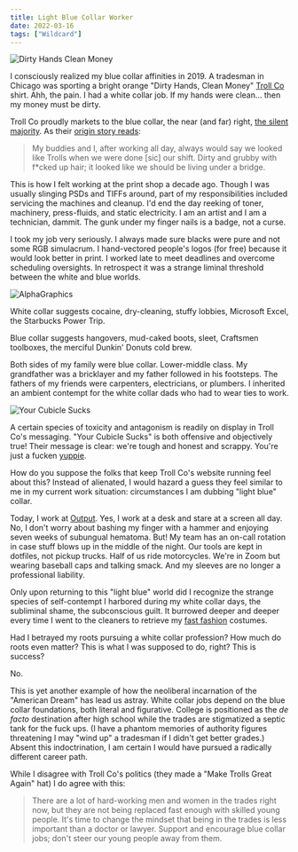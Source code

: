 ```yaml
---
title: Light Blue Collar Worker
date: 2022-03-16
tags: ["Wildcard"]
---
```


![Dirty Hands Clean Money](/images/dirty-hands-clean-money.jpg)

I consciously realized my blue collar affinities in 2019. A tradesman in Chicago was sporting a bright orange "Dirty Hands, Clean Money" [Troll Co](https://trollcoclothing.com/) shirt. Ahh, the pain. I had a white collar job. If my hands were clean... then my money must be dirty.<!--x-->

Troll Co proudly markets to the blue collar, the near (and far) right, [the silent majority](https://en.wikipedia.org/wiki/Silent_majority). As their [origin story reads](https://trollcoclothing.com/pages/new-our-story):

> My buddies and I, after working all day, always would say we looked like Trolls when we were done [sic] our shift. Dirty and grubby with f\*cked up hair; it looked like we should be living under a bridge.

This is how I felt working at the print shop a decade ago. Though I was usually slinging PSDs and TIFFs around, part of my responsibilities included servicing the machines and cleanup. I'd end the day reeking of toner, machinery, press-fluids, and static electricity. I am an artist and I am a technician, dammit. The gunk under my finger nails is a badge, not a curse.

I took my job very seriously. I always made sure blacks were pure and not some RGB simulacrum. I hand-vectored people's logos (for free) because it would look better in print. I worked late to meet deadlines and overcome scheduling oversights. In retrospect it was a strange liminal threshold between the white and blue worlds.

![AlphaGraphics](/images/alphagraphics.jpg)

White collar suggests cocaine, dry-cleaning, stuffy lobbies, Microsoft Excel, the Starbucks Power Trip.

Blue collar suggests hangovers, mud-caked boots, sleet, Craftsmen toolboxes, the merciful Dunkin' Donuts cold brew.

Both sides of my family were blue collar. Lower-middle class. My grandfather was a bricklayer and my father followed in his footsteps. The fathers of my friends were carpenters, electricians, or plumbers. I inherited an ambient contempt for the white collar dads who had to wear ties to work.

![Your Cubicle Sucks](/images/your-cubicle-sucks.jpg)

A certain species of toxicity and antagonism is readily on display in Troll Co's messaging. "Your Cubicle Sucks" is both offensive and objectively true! Their message is clear: we're tough and honest and scrappy. You're just a fucken [yuppie](https://www.urbandictionary.com/define.php?term=Yuppie).

How do you suppose the folks that keep Troll Co's website running feel about this? Instead of alienated, I would hazard a guess they feel similar to me in my current work situation: circumstances I am dubbing "light blue" collar.

Today, I work at [Output](https://output.com). Yes, I work at a desk and stare at a screen all day. No, I don't worry about bashing my finger with a hammer and enjoying seven weeks of subungual hematoma. But! My team has an on-call rotation in case stuff blows up in the middle of the night. Our tools are kept in dotfiles, not pickup trucks. Half of us ride motorcycles. We're in Zoom but wearing baseball caps and talking smack. And my sleeves are no longer a professional liability.

Only upon returning to this "light blue" world did I recognize the strange species of self-contempt I harbored during my white collar days, the subliminal shame, the subconscious guilt. It burrowed deeper and deeper every time I went to the cleaners to retrieve my [fast fashion](https://www.express.com/) costumes.

Had I betrayed my roots pursuing a white collar profession? How much do roots even matter? This is what I was supposed to do, right? This is success?

No.

This is yet another example of how the neoliberal incarnation of the "American Dream" has lead us astray. White collar jobs depend on the blue collar foundations, both literal and figurative. College is positioned as the _de facto_ destination after high school while the trades are stigmatized a septic tank for the fuck ups. (I have a phantom memories of authority figures threatening I may "wind up" a tradesman if I didn't get better grades.) Absent this indoctrination, I am certain I would have pursued a radically different career path.

While I disagree with Troll Co's politics (they made a "Make Trolls Great Again" hat) I do agree with this:

> There are a lot of hard-working men and women in the trades right now, but they are not being replaced fast enough with skilled young people. It's time to change the mindset that being in the trades is less important than a doctor or lawyer. Support and encourage blue collar jobs; don't steer our young people away from them.
